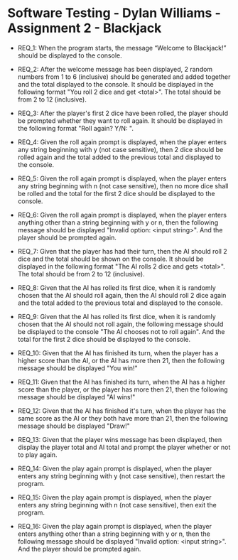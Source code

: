 # Software Testing - Dylan Williams - Assignment 2 - Blackjack

* REQ_1: When the program starts, the message “Welcome to Blackjack!” should be displayed to the console. 

* REQ_2: After the welcome message has been displayed, 2 random numbers from 1 to 6 (inclusive) should be generated and added together and the total displayed to the console.  It should be displayed in the following format "You roll 2 dice and get \<total>". The total should be from 2 to 12 (inclusive).

* REQ_3: After the player's first 2 dice have been rolled, the player should be prompted whether they want to roll again. It should be displayed in the following format "Roll again? Y/N: ".

* REQ_4: Given the roll again prompt is displayed, when the player enters any string beginning with y (not case sensitive), then 2 dice should be rolled again and the total added to the previous total and displayed to the console.

* REQ_5: Given the roll again prompt is displayed, when the player enters any string beginning with n (not case sensitive), then no more dice shall be rolled and the total for the first 2 dice should be displayed to the console.

* REQ_6: Given the roll again prompt is displayed, when the player enters anything other than a string beginning with y or n, then the following message should be displayed "Invalid option: \<input string>". And the player should be prompted again.

* REQ_7: Given that the player has had their turn, then the AI should roll 2 dice and the total should be shown on the console. It should be displayed in the following format "The AI rolls 2 dice and gets \<total>". The total should be from 2 to 12 (inclusive).

* REQ_8: Given that the AI has rolled its first dice, when it is randomly chosen that the AI should roll again, then the AI should roll 2 dice again and the total added to the previous total and displayed to the console.

* REQ_9: Given that the AI has rolled its first dice, when it is randomly chosen that the AI should not roll again, the following message should be displayed to the console "The AI chooses not to roll again". And the total for the first 2 dice should be displayed to the console.

* REQ_10: Given that the AI has finished its turn, when the player has a higher score than the AI, or the AI has more then 21, then the following message should be displayed "You win!"

* REQ_11: Given that the AI has finished its turn, when the AI has a higher score than the player, or the player has more then 21, then the following message should be displayed "AI wins!"

* REQ_12: Given that the AI has finished it's turn, when the player has the same score as the AI or they both have more than 21, then the following message should be displayed "Draw!"

* REQ_13: Given that the player wins message has been displayed, then display the player total and AI total and prompt the player whether or not to play again.

* REQ_14: Given the play again prompt is displayed, when the player enters any string beginning with y (not case sensitive), then restart the program.

* REQ_15: Given the play again prompt is displayed, when the player enters any string beginning with n (not case sensitive), then exit the program.

* REQ_16: Given the play again prompt is displayed, when the player enters anything other than a string beginning with y or n, then the following message should be displayed "Invalid option: \<input string>". And the player should be prompted again.

